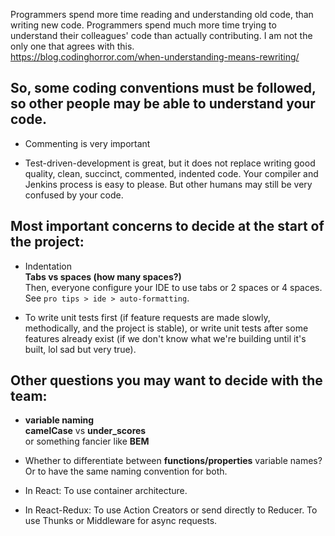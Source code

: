 Programmers spend more time reading and understanding old code, than writing new code. Programmers spend much more time trying to understand their colleagues' code than actually contributing. I am not the only one that agrees with this.  
https://blog.codinghorror.com/when-understanding-means-rewriting/  
  
## So, some coding conventions must be followed, so other people may be able to understand your code.  
  
* Commenting is very important  
  
* Test-driven-development is great, but it does not replace writing good quality, clean, succinct, commented, indented code. Your compiler and Jenkins process is easy to please. But other humans may still be very confused by your code.  
  
## Most important concerns to decide at the start of the project:  
  
* Indentation  
    **Tabs vs spaces (how many spaces?)**  
    Then, everyone configure your IDE to use tabs or 2 spaces or 4 spaces. See `pro tips > ide > auto-formatting`.  
  
* To write unit tests first (if feature requests are made slowly, methodically, and the project is stable), or write unit tests after some features already exist (if we don't know what we're building until it's built, lol sad but very true).  
  
## Other questions you may want to decide with the team:  
  
*  **variable naming**  
    **camelCase** vs **under_scores**  
    or something fancier like **BEM**  
  
* Whether to differentiate between **functions/properties** variable names? Or to have the same naming convention for both.  
  
* In React: To use container architecture.  
* In React-Redux: To use Action Creators or send directly to Reducer. To use Thunks or Middleware for async requests. 